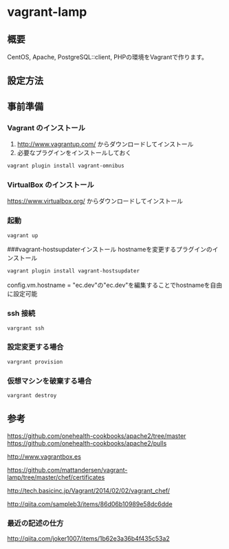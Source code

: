 vagrant-lamp
=============

## 概要

﻿CentOS, Apache, PostgreSQL::client, PHPの環境をVagrantで作ります。

## 設定方法

## 事前準備

### Vagrant のインストール

1. <http://www.vagrantup.com/> からダウンロードしてインストール
2. 必要なプラグインをインストールしておく

```sh
vagrant plugin install vagrant-omnibus
```

### VirtualBox のインストール

<https://www.virtualbox.org/> からダウンロードしてインストール

### 起動

```sh
vagrant up
```

###vagrant-hostsupdaterインストール
hostnameを変更するプラグインのインストール

```sh
vagrant plugin install vagrant-hostsupdater
```

config.vm.hostname = "ec.dev"の"ec.dev"を編集することでhostnameを自由に設定可能


### ssh 接続

```sh
vargrant ssh
```

### 設定変更する場合

```sh
vargrant provision
```

### 仮想マシンを破棄する場合

```sh
vargrant destroy
```

## 参考

https://github.com/onehealth-cookbooks/apache2/tree/master
https://github.com/onehealth-cookbooks/apache2/pulls

http://www.vagrantbox.es

https://github.com/mattandersen/vagrant-lamp/tree/master/chef/certificates

http://tech.basicinc.jp/Vagrant/2014/02/02/vagrant_chef/

http://qiita.com/sampleb3/items/86d06b10989e58dc6dde

### 最近の記述の仕方
http://qiita.com/joker1007/items/1b62e3a36b4f435c53a2
